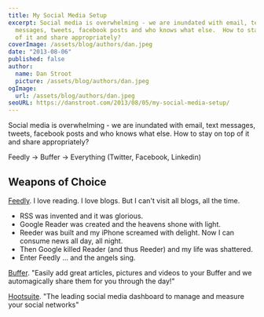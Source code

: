 ```yaml
---
title: My Social Media Setup
excerpt: Social media is overwhelming - we are inundated with email, text
  messages, tweets, facebook posts and who knows what else.  How to stay on top
  of it and share appropriately?
coverImage: /assets/blog/authors/dan.jpeg
date: "2013-08-06"
published: false
author:
  name: Dan Stroot
  picture: /assets/blog/authors/dan.jpeg
ogImage:
  url: /assets/blog/authors/dan.jpeg
seoURL: https://danstroot.com/2013/08/05/my-social-media-setup/
---
```


Social media is overwhelming - we are inundated with email, text messages, tweets, facebook posts and who knows what else. How to stay on top of it and share appropriately?

Feedly -> Buffer -> Everything (Twitter, Facebook, Linkedin)

## Weapons of Choice

[Feedly][1]. I love reading. I love blogs. But I can't visit all blogs, all the time.

- RSS was invented and it was glorious.
- Google Reader was created and the heavens shone with light.
- Reeder was built and my iPhone screamed with delight. Now I can consume news all day, all night.
- Then Google killed Reader (and thus Reeder) and my life was shattered.
- Enter Feedly ... and the angels sing.

[Buffer][2]. "Easily add great articles, pictures and videos to your Buffer and we automagically share them for you through the day!"

[Hootsuite][3]. "The leading social media dashboard to manage and measure your social networks"

[1]: http://feedly.com
[2]: http://bufferapp.com/
[3]: https://hootsuite.com/
